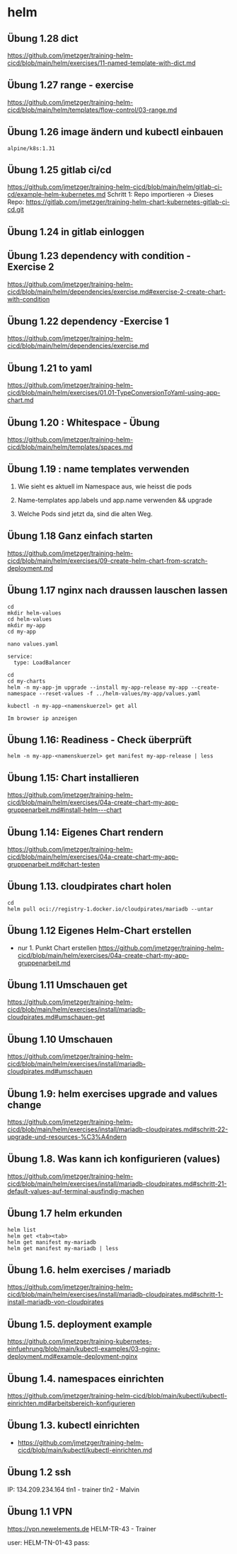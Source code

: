 # helm

## Übung 1.28 dict 

https://github.com/jmetzger/training-helm-cicd/blob/main/helm/exercises/11-named-template-with-dict.md

## Übung 1.27 range - exercise 

https://github.com/jmetzger/training-helm-cicd/blob/main/helm/templates/flow-control/03-range.md

## Übung 1.26 image ändern und kubectl einbauen 

```
alpine/k8s:1.31
```

## Übung 1.25 gitlab ci/cd 

https://github.com/jmetzger/training-helm-cicd/blob/main/helm/gitlab-ci-cd/example-helm-kubernetes.md
Schritt 1: Repo importieren 
-> Dieses Repo: https://gitlab.com/jmetzger/training-helm-chart-kubernetes-gitlab-ci-cd.git

## Übung 1.24 in gitlab einloggen 

## Übung 1.23 dependency with condition  - Exercise 2 

https://github.com/jmetzger/training-helm-cicd/blob/main/helm/dependencies/exercise.md#exercise-2-create-chart-with-condition

## Übung 1.22 dependency -Exercise 1 

https://github.com/jmetzger/training-helm-cicd/blob/main/helm/dependencies/exercise.md

## Übung 1.21 to yaml 

https://github.com/jmetzger/training-helm-cicd/blob/main/helm/exercises/01.01-TypeConversionToYaml-using-app-chart.md

## Übung 1.20 : Whitespace - Übung 

https://github.com/jmetzger/training-helm-cicd/blob/main/helm/templates/spaces.md

## Übung 1.19 : name templates verwenden

1) Wie sieht es aktuell im Namespace aus, wie heisst die pods

2) Name-templates app.labels und app.name verwenden
   && upgrade 

3) Welche Pods sind jetzt da, sind die alten Weg. 

## Übung 1.18 Ganz einfach starten 

https://github.com/jmetzger/training-helm-cicd/blob/main/helm/exercises/09-create-helm-chart-from-scratch-deployment.md

## Übung 1.17 nginx nach draussen lauschen lassen 

```
cd
mkdir helm-values
cd helm-values
mkdir my-app
cd my-app
```

```
nano values.yaml
```

```
service:
  type: LoadBalancer
```

```
cd
cd my-charts
helm -n my-app-jm upgrade --install my-app-release my-app --create-namespace --reset-values -f ../helm-values/my-app/values.yaml 

```

```
kubectl -n my-app-<namenskuerzel> get all
```

```
Im browser ip anzeigen
```



## Übung 1.16: Readiness - Check überprüft 

```
helm -n my-app-<namenskuerzel> get manifest my-app-release | less  
```

## Übung 1.15: Chart installieren 

https://github.com/jmetzger/training-helm-cicd/blob/main/helm/exercises/04a-create-chart-my-app-gruppenarbeit.md#install-helm---chart


## Übung 1.14: Eigenes Chart rendern 

https://github.com/jmetzger/training-helm-cicd/blob/main/helm/exercises/04a-create-chart-my-app-gruppenarbeit.md#chart-testen


## Übung 1.13. cloudpirates chart holen 

```
cd
helm pull oci://registry-1.docker.io/cloudpirates/mariadb --untar
```

## Übung 1.12 Eigenes Helm-Chart erstellen 

* nur 1. Punkt Chart erstellen 
https://github.com/jmetzger/training-helm-cicd/blob/main/helm/exercises/04a-create-chart-my-app-gruppenarbeit.md

## Übung 1.11 Umschauen get 

https://github.com/jmetzger/training-helm-cicd/blob/main/helm/exercises/install/mariadb-cloudpirates.md#umschauen-get

## Übung 1.10 Umschauen 

https://github.com/jmetzger/training-helm-cicd/blob/main/helm/exercises/install/mariadb-cloudpirates.md#umschauen

## Übung 1.9: helm exercises upgrade and values change 

https://github.com/jmetzger/training-helm-cicd/blob/main/helm/exercises/install/mariadb-cloudpirates.md#schritt-22-upgrade-und-resources-%C3%A4ndern

## Übung 1.8. Was kann ich konfigurieren (values) 

https://github.com/jmetzger/training-helm-cicd/blob/main/helm/exercises/install/mariadb-cloudpirates.md#schritt-21-default-values-auf-terminal-ausfindig-machen

## Übung 1.7 helm erkunden 

```
helm list
helm get <tab><tab>
helm get manifest my-mariadb
helm get manifest my-mariadb | less 
```



## Übung 1.6. helm exercises / mariadb 

https://github.com/jmetzger/training-helm-cicd/blob/main/helm/exercises/install/mariadb-cloudpirates.md#schritt-1-install-mariadb-von-cloudpirates

## Übung 1.5. deployment example 

https://github.com/jmetzger/training-kubernetes-einfuehrung/blob/main/kubectl-examples/03-nginx-deployment.md#example-deployment-nginx

## Übung 1.4. namespaces einrichten 

https://github.com/jmetzger/training-helm-cicd/blob/main/kubectl/kubectl-einrichten.md#arbeitsbereich-konfigurieren

## Übung 1.3. kubectl einrichten

  * https://github.com/jmetzger/training-helm-cicd/blob/main/kubectl/kubectl-einrichten.md

## Übung 1.2 ssh 

IP: 134.209.234.164
tln1 - trainer 
tln2 - Malvin 

## Übung 1.1 VPN 

https://vpn.newelements.de 
HELM-TR-43 - Trainer 

user: HELM-TN-01-43
pass: 
